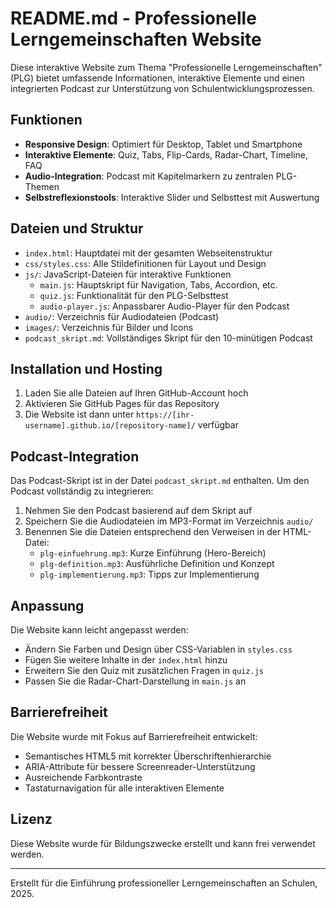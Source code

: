 # README.md - Professionelle Lerngemeinschaften Website

Diese interaktive Website zum Thema "Professionelle Lerngemeinschaften" (PLG) bietet umfassende Informationen, interaktive Elemente und einen integrierten Podcast zur Unterstützung von Schulentwicklungsprozessen.

## Funktionen

- **Responsive Design**: Optimiert für Desktop, Tablet und Smartphone
- **Interaktive Elemente**: Quiz, Tabs, Flip-Cards, Radar-Chart, Timeline, FAQ
- **Audio-Integration**: Podcast mit Kapitelmarkern zu zentralen PLG-Themen
- **Selbstreflexionstools**: Interaktive Slider und Selbsttest mit Auswertung

## Dateien und Struktur

- `index.html`: Hauptdatei mit der gesamten Webseitenstruktur
- `css/styles.css`: Alle Stildefinitionen für Layout und Design
- `js/`: JavaScript-Dateien für interaktive Funktionen
  - `main.js`: Hauptskript für Navigation, Tabs, Accordion, etc.
  - `quiz.js`: Funktionalität für den PLG-Selbsttest
  - `audio-player.js`: Anpassbarer Audio-Player für den Podcast
- `audio/`: Verzeichnis für Audiodateien (Podcast)
- `images/`: Verzeichnis für Bilder und Icons
- `podcast_skript.md`: Vollständiges Skript für den 10-minütigen Podcast

## Installation und Hosting

1. Laden Sie alle Dateien auf Ihren GitHub-Account hoch
2. Aktivieren Sie GitHub Pages für das Repository
3. Die Website ist dann unter `https://[ihr-username].github.io/[repository-name]/` verfügbar

## Podcast-Integration

Das Podcast-Skript ist in der Datei `podcast_skript.md` enthalten. Um den Podcast vollständig zu integrieren:

1. Nehmen Sie den Podcast basierend auf dem Skript auf
2. Speichern Sie die Audiodateien im MP3-Format im Verzeichnis `audio/`
3. Benennen Sie die Dateien entsprechend den Verweisen in der HTML-Datei:
   - `plg-einfuehrung.mp3`: Kurze Einführung (Hero-Bereich)
   - `plg-definition.mp3`: Ausführliche Definition und Konzept
   - `plg-implementierung.mp3`: Tipps zur Implementierung

## Anpassung

Die Website kann leicht angepasst werden:

- Ändern Sie Farben und Design über CSS-Variablen in `styles.css`
- Fügen Sie weitere Inhalte in der `index.html` hinzu
- Erweitern Sie den Quiz mit zusätzlichen Fragen in `quiz.js`
- Passen Sie die Radar-Chart-Darstellung in `main.js` an

## Barrierefreiheit

Die Website wurde mit Fokus auf Barrierefreiheit entwickelt:

- Semantisches HTML5 mit korrekter Überschriftenhierarchie
- ARIA-Attribute für bessere Screenreader-Unterstützung
- Ausreichende Farbkontraste
- Tastaturnavigation für alle interaktiven Elemente

## Lizenz

Diese Website wurde für Bildungszwecke erstellt und kann frei verwendet werden.

---

Erstellt für die Einführung professioneller Lerngemeinschaften an Schulen, 2025.
